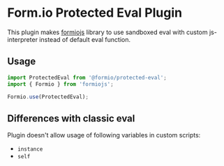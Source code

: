 # Form.io Protected Eval Plugin

This plugin makes [formiojs](https://github.com/formio/formio.js) library to use sandboxed eval with custom js-interpreter instead of default eval function.

## Usage

```javascript
import ProtectedEval from '@formio/protected-eval';
import { Formio } from 'formiojs';

Formio.use(ProtectedEval);
```

## Differences with classic eval

Plugin doesn't allow usage of following variables in custom scripts:

- `instance`
- `self`
